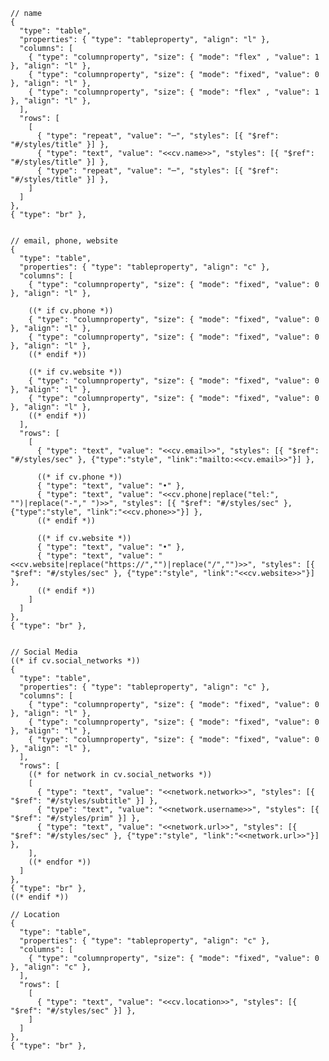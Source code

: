     // name
    {
      "type": "table",
      "properties": { "type": "tableproperty", "align": "l" },
      "columns": [
        { "type": "columnproperty", "size": { "mode": "flex" , "value": 1 }, "align": "l" },
        { "type": "columnproperty", "size": { "mode": "fixed", "value": 0 }, "align": "l" },
        { "type": "columnproperty", "size": { "mode": "flex" , "value": 1 }, "align": "l" },
      ],
      "rows": [
        [
          { "type": "repeat", "value": "─", "styles": [{ "$ref": "#/styles/title" }] },
          { "type": "text", "value": "<<cv.name>>", "styles": [{ "$ref": "#/styles/title" }] },
          { "type": "repeat", "value": "─", "styles": [{ "$ref": "#/styles/title" }] },
        ]
      ]
    },
    { "type": "br" },


    // email, phone, website
    {
      "type": "table",
      "properties": { "type": "tableproperty", "align": "c" },
      "columns": [
        { "type": "columnproperty", "size": { "mode": "fixed", "value": 0 }, "align": "l" },

        ((* if cv.phone *))
        { "type": "columnproperty", "size": { "mode": "fixed", "value": 0 }, "align": "l" },
        { "type": "columnproperty", "size": { "mode": "fixed", "value": 0 }, "align": "l" },
        ((* endif *))

        ((* if cv.website *))
        { "type": "columnproperty", "size": { "mode": "fixed", "value": 0 }, "align": "l" },
        { "type": "columnproperty", "size": { "mode": "fixed", "value": 0 }, "align": "l" },
        ((* endif *))
      ],
      "rows": [
        [
          { "type": "text", "value": "<<cv.email>>", "styles": [{ "$ref": "#/styles/sec" }, {"type":"style", "link":"mailto:<<cv.email>>"}] },
          
          ((* if cv.phone *))
          { "type": "text", "value": "•" },
          { "type": "text", "value": "<<cv.phone|replace("tel:", "")|replace("-"," ")>>", "styles": [{ "$ref": "#/styles/sec" }, {"type":"style", "link":"<<cv.phone>>"}] },
          ((* endif *))

          ((* if cv.website *))
          { "type": "text", "value": "•" },
          { "type": "text", "value": "<<cv.website|replace("https://","")|replace("/","")>>", "styles": [{ "$ref": "#/styles/sec" }, {"type":"style", "link":"<<cv.website>>"}] },
          ((* endif *))
        ]
      ]
    },
    { "type": "br" },


    // Social Media
    ((* if cv.social_networks *))
    {
      "type": "table",
      "properties": { "type": "tableproperty", "align": "c" },
      "columns": [
        { "type": "columnproperty", "size": { "mode": "fixed", "value": 0 }, "align": "l" },
        { "type": "columnproperty", "size": { "mode": "fixed", "value": 0 }, "align": "l" },
        { "type": "columnproperty", "size": { "mode": "fixed", "value": 0 }, "align": "l" },
      ],
      "rows": [
        ((* for network in cv.social_networks *))
        [
          { "type": "text", "value": "<<network.network>>", "styles": [{ "$ref": "#/styles/subtitle" }] },
          { "type": "text", "value": "<<network.username>>", "styles": [{ "$ref": "#/styles/prim" }] },
          { "type": "text", "value": "<<network.url>>", "styles": [{ "$ref": "#/styles/sec" }, {"type":"style", "link":"<<network.url>>"}] },
        ],
        ((* endfor *))
      ]
    },
    { "type": "br" },
    ((* endif *))

    // Location
    {
      "type": "table",
      "properties": { "type": "tableproperty", "align": "c" },
      "columns": [
        { "type": "columnproperty", "size": { "mode": "fixed", "value": 0 }, "align": "c" },
      ],
      "rows": [
        [
          { "type": "text", "value": "<<cv.location>>", "styles": [{ "$ref": "#/styles/sec" }] },
        ]
      ]
    },
    { "type": "br" },


